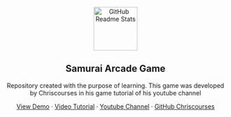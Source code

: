 <p align="center">
 <img width="100px" src="https://images.unsplash.com/photo-1517299321609-52687d1bc55a?ixlib=rb-4.0.3&ixid=MnwxMjA3fDB8MHxwaG90by1wYWdlfHx8fGVufDB8fHx8&auto=format&fit=crop&w=1470&q=80" align="center" alt="GitHub Readme Stats" />
 <h2 align="center">Samurai Arcade Game</h2>
 <p align="center">
Repository created with the purpose of learning. This game was developed by Chriscourses in his game tutorial of his youtube channel</p>

  <p align="center">
    <a href="https://samurai-arcade.netlify.app" target="_blank">View Demo</a>
    ·
    <a href="https://youtu.be/vyqbNFMDRGQ" target="_blank">Video Tutorial</a>
    ·
    <a href="https://www.youtube.com/@ChrisCourses" target="_blank">Youtube Channel</a>
    ·
    <a href="https://github.com/chriscourses" target="_blank">GitHub Chriscourses</a>
  </p>
</p>

